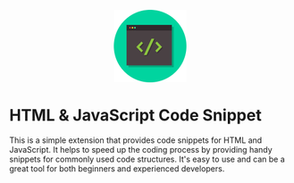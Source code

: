 <p align="center">
  <img src="/assets/logo.png" alt="HTML & JavaScript Code Snippet" width="130" />
</p>

# HTML & JavaScript Code Snippet

This is a simple extension that provides code snippets for HTML and JavaScript.
It helps to speed up the coding process by providing handy snippets for commonly
used code structures. It's easy to use and can be a great tool for both
beginners and experienced developers.
